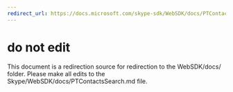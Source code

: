 ```yaml
---
redirect_url: https://docs.microsoft.com/skype-sdk/WebSDK/docs/PTContactsSearch
---
```

# do not edit
This document is a redirection source for redirection to the WebSDK/docs/ folder. Please make all edits to the Skype/WebSDK/docs/PTContactsSearch.md file.


